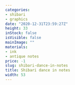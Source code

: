 ```yaml
---
categories:
- shibari
- graphics
date: "2020-12-31T23:59:27Z"
height: 33
inStock: false
isVisible: false
mainImage: ""
materials:
- ink
- antique notes
price: -1
slug: shibari-dance-in-notes
title: Shibari dance in notes
width: 53
---
```


